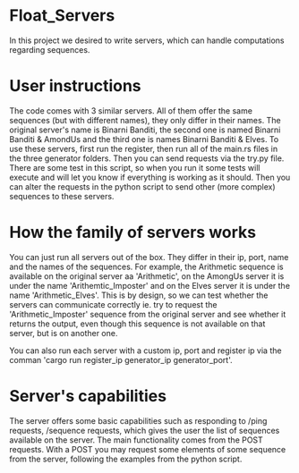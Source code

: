 # Float_Servers
In this project we desired to write servers, which can handle computations regarding sequences.

# User instructions
The code comes with 3 similar servers. All of them offer the same sequences (but with different names), they only differ in their names. The original server's name is Binarni Banditi, the second one is named Binarni Banditi & AmondUs and the third one is names Binarni Banditi & Elves. To use these servers, first run the register, then run all of the main.rs files in the three generator folders. Then you can send requests via the try.py file. There are some test in this script, so when you run it some tests will execute and will let you know if everything is working as it should. Then you can alter the requests in the python script to send other (more complex) sequences to these servers.

# How the family of servers works
You can just run all servers out of the box. They differ in their ip, port, name and the names of the sequences. For example, the Arithmetic sequence is available on the original server aa 'Arithmetic', on the AmongUs server it is under the name 'Arithemtic_Imposter' and on the Elves server it is under the name 'Arithmetic_Elves'. This is by design, so we can test whether the servers can communicate correctly ie. try to request the 'Arithmetic_Imposter' sequence from the original server and see whether it returns the output, even though this sequence is not available on that server, but is on another one. 

You can also run each server with a custom ip, port and register ip via the comman 'cargo run register_ip generator_ip generator_port'.

# Server's capabilities
The server offers some basic capabilities such as responding to /ping requests, /sequence requests, which gives the user the list of sequences available on the server. The main functionality comes from the POST requests. With a POST you may request some elements of some sequence from the server, following the examples from the python script. 
